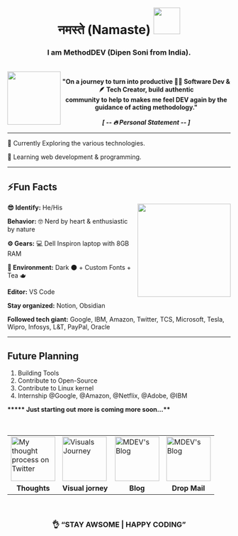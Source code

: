 <h1 align="center">
  नमस्ते (Namaste) 
  <img src="https://cliply.co/wp-content/uploads/2020/08/432008031_FOLDED_HANDS_3D_LIGHT_SKIN_TONE_400.png" width="60px" height="60px"></h1>
<h3 align="center">I am MethodDEV (Dipen Soni from India).</h3>
</br>
<img src="https://free3dicon.com/wp-content/uploads/2022/08/Mission-264x264.png" align="left" width="120px" height="120px">
<p align="center"><strong>"On a journey to turn into productive 🧑‍💻 Software Dev & 🪶 Tech Creator, build authentic </br>community to help to makes me feel DEV again by the guidance of acting methodology."</br></br>
<em>[ -- 🔥 Personal Statement  -- ]</em></strong>
</p>

<hr>

<P>🔭 Currently Exploring the various technologies.</p>

<p>🌱 Learning web development & programming.</p>

<hr>

<h2>⚡Fun Facts</h2>
<img src="https://free3dicon.com/wp-content/uploads/2022/08/perspective_matte-18-264x264.png" align="right" width="210px" height="210px" />

<strong>😎 Identify:</strong> He/His

<strong>Behavior:</strong> 🤓 Nerd by heart & enthusiastic by nature

<strong>⚙️ Gears:</strong> 💻 Dell Inspiron laptop with 8GB RAM

<strong>🥷 Environment:</strong> Dark 🌑 + Custom Fonts  + Tea 🫖

<strong>Editor:</strong> VS Code

<strong>Stay organized:</strong> Notion, Obsidian

<strong>Followed tech giant:</strong> Google, IBM, Amazon, Twitter, TCS, Microsoft, Tesla, Wipro, Infosys, L&T, PayPal, Oracle 

<hr>

<h2>Future Planning</h2>

<ol>
  <li>Building Tools</li>
  <li>Contribute to Open-Source</li>
  <li>Contribute to Linux kernel</li>
  <li>Internship @Google, @Amazon, @Netflix, @Adobe, @IBM</li>
</ol>

<strong>***** Just starting out more is coming more soon…**</strong>
</br>
</br>
</br>

<table align="center" border="0px">
<tbody>
<tr>
  <td><a href="https://twitter.com/themethodDEV"><img src="https://free3dicon.com/wp-content/uploads/2021/03/twitter_perspective_matte_s-1-300x300.png.webp (https://free3dicon.com/wp-content/uploads/2022/07/perspective_matte-58-264x264.png)" alt="My thought process on Twitter" width="100px" height="100px" /></a></td>
  <td><a href="https://www.instagram.com/themethoddev/"><img src="[https://free3dicon.com/wp-content/uploads/2021/03/instagram_perspective_matte_s-1-300x300.png.webp](https://free3dicon.com/wp-content/uploads/2022/07/perspective_matte-44-264x264.png)" alt="Visuals Journey" width="100px" height="100px" /></a></td>
  <td><a href="https://hashnode.com/@MethodDEV"><img src="https://free3dicon.com/wp-content/uploads/2022/02/feather-300x300.png.webp" alt="MDEV's Blog" width="100px" height="100px" /></a></td>
  <td><a href="mailto:dipen.methoddev@gmail.com"><img src="[https://free3dicon.com/wp-content/uploads/2021/08/e-mail_perspective_matte_s-2-300x300.png.webp](https://free3dicon.com/wp-content/uploads/2022/07/perspective_matte-127-264x264.png)" alt="MDEV's Blog" width="100px" height="100px" /></a></td>
</tr>

<tr align="center">
  <td><strong>Thoughts</strong></td>
  <td><strong>Visual jorney</strong></td>
  <td><strong>Blog</strong></td>
  <td><strong>Drop Mail</strong></td>
</tr>
</tbody>
</table>

</br>

<h3 align="center">👌 “STAY AWSOME | HAPPY CODING”</h3>

<!--
**theMethodDEV/themethodDEV** is a ✨ _special_ ✨ repository because its `README.md` (this file) appears on your GitHub profile.

Here are some ideas to get you started:

- 🔭 I’m currently working on ...
- 🌱 I’m currently learning ...
- 👯 I’m looking to collaborate on ...
- 🤔 I’m looking for help with ...
- 💬 Ask me about ...
- 📫 How to reach me: ...
- 😄 Pronouns: ...
- ⚡ Fun fact: ...
-->
